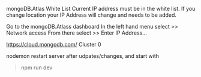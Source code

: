 

mongoDB.Atlas White List
Current IP address must be in the white list.  If you change location your
IP Address will change and needs to be added.

Go to the mongoDB.Atlass dashboard
In the left hand menu select >> Network access
From there select >>  Enter IP Address...

https://cloud.mongodb.com/
Cluster 0

nodemon
restart server after udpates/changes, and start with
>npm run dev
